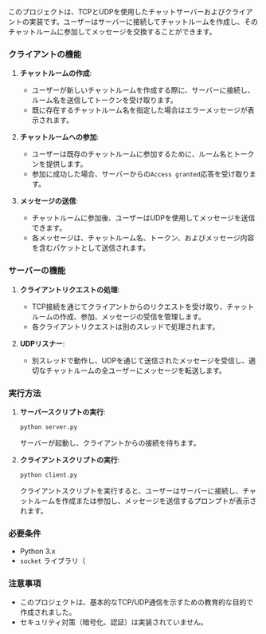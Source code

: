 このプロジェクトは、TCPとUDPを使用したチャットサーバーおよびクライアントの実装です。ユーザーはサーバーに接続してチャットルームを作成し、そのチャットルームに参加してメッセージを交換することができます。
### クライアントの機能
1. **チャットルームの作成**:
   - ユーザーが新しいチャットルームを作成する際に、サーバーに接続し、ルーム名を送信してトークンを受け取ります。
   - 既に存在するチャットルーム名を指定した場合はエラーメッセージが表示されます。

2. **チャットルームへの参加**:
   - ユーザーは既存のチャットルームに参加するために、ルーム名とトークンを提供します。
   - 参加に成功した場合、サーバーからの`Access granted`応答を受け取ります。

3. **メッセージの送信**:
   - チャットルームに参加後、ユーザーはUDPを使用してメッセージを送信できます。
   - 各メッセージは、チャットルーム名、トークン、およびメッセージ内容を含むパケットとして送信されます。

### サーバーの機能
1. **クライアントリクエストの処理**:
   - TCP接続を通じてクライアントからのリクエストを受け取り、チャットルームの作成、参加、メッセージの受信を管理します。
   - 各クライアントリクエストは別のスレッドで処理されます。

2. **UDPリスナー**:
   - 別スレッドで動作し、UDPを通じて送信されたメッセージを受信し、適切なチャットルームの全ユーザーにメッセージを転送します。

### 実行方法
1. **サーバースクリプトの実行**:
   ```
   python server.py
   ```
   サーバーが起動し、クライアントからの接続を待ちます。

2. **クライアントスクリプトの実行**:
   ```
   python client.py
   ```
   クライアントスクリプトを実行すると、ユーザーはサーバーに接続し、チャットルームを作成または参加し、メッセージを送信するプロンプトが表示されます。

### 必要条件
- Python 3.x
- `socket` ライブラリ（

### 注意事項
- このプロジェクトは、基本的なTCP/UDP通信を示すための教育的な目的で作成されました。
- セキュリティ対策（暗号化、認証）は実装されていません。
